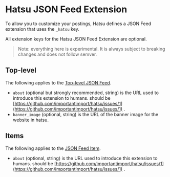 # Hatsu JSON Feed Extension

To allow you to customize your postings, Hatsu defines a JSON Feed extension that uses the `_hatsu` key.

All extension keys for the Hatsu JSON Feed Extension are optional.

> Note: everything here is experimental. It is always subject to breaking changes and does not follow semver.

## Top-level

The following applies to the [Top-level JSON Feed](https://www.jsonfeed.org/version/1.1/#top-level-a-name-top-level-a).

- `about` (optional but strongly recommended, string) is the URL used to introduce this extension to humans. should be [https://github.com/importantimport/hatsu/issues/1](https://github.com/importantimport/hatsu/issues/1) .
- `banner_image` (optional, string) is the URL of the banner image for the website in hatsu.

## Items

The following applies to the [JSON Feed Item](https://www.jsonfeed.org/version/1.1/#items-a-name-items-a).

- `about` (optional, string) is the URL used to introduce this extension to humans. should be [https://github.com/importantimport/hatsu/issues/1](https://github.com/importantimport/hatsu/issues/1) .
